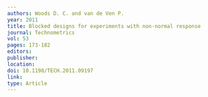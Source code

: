 ```yaml
---
authors: Woods D. C. and van de Ven P. 
year: 2011 
title: Blocked designs for experiments with non-normal response 
journal: Technometrics 
vol: 53 
pages: 173-182 
editors: 
publisher: 
location: 
doi: 10.1198/TECH.2011.09197 
link: 
type: Article 
---
```

 
